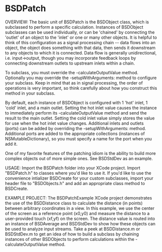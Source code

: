 BSDPatch
========
OVERVIEW: The basic unit of BSDPatch is the BSDObject class, which is subclassed to perform a specific calculation. Instances of BSDObject subclasses can be used individually, or can be 'chained' by connecting the 'outlet' of an object to the 'inlet' or one or many other objects. It is helpful to think of this configuration as a signal processing chain -- data flows into an object, the object does something with that data, then sends it downstream to any objects to which it is connected. Data flow is generally unidirectional, i.e. input->output, though you may incorporate feedback loops by connecting downstream outlets to upstream inlets within a chain.

To subclass, you must override the -calculateOutputValue method. Optionally you may override the -setupWithArguments: method to configure your subclass. Keep in mind that as in signal processing, the order of operations is very important, so think carefully about how you construct this method in your subclass. 

By default, each instance of BSDObject is configured with 1 'hot' inlet, 1 'cold' inlet, and a main outlet. 
Setting the hot inlet value causes the instance to immediately perform its -calculateOutputValue method and send the
result to the main outlet. Setting the cold inlet value simply stores the value for use when the hot inlet value 
changes. Additional inlets and outlets (ports) can be added by overriding the -setupWithArguments: method. Additional
ports are added to the appropriate collections (instances of NSMutableDictionary), so you must specify a name for
the port when you add it. 

One of my favorite features of the patching idiom is the ability to build more complex objects out of more simple ones. See BSDStdDev as an example. 

USAGE: Import the BSDPatch folder into your XCode project. Import "BSDPatch.h" to classes where you'd like to use it. If you'd like to use the convenience intializer BSDCreate for your custom subclasses, import your header file to "BSDObjects.h" and add an appropriate class method to BSDCreate.

EXAMPLE PROJECT: The BSDPatchExample XCode project demonstrates the use of the BSDDistance class to calculate the distance (in points) between arbitrary coordinates in a view. In this example, we use the center of the screen as a reference point (x0,y0) and measure the distance to a user-provided touch (xf,yf) on the screen. The distance value is routed into an instance of BSDAverage and BSDStdDev to show how these objects can be used to analyze input streams. Take a peek at BSDDistance.m or BSDStdDev.m to get an idea of how to build a subclass by chaining instances of other BSDObjects to perform calculations within the -calculateOutputValue method.
